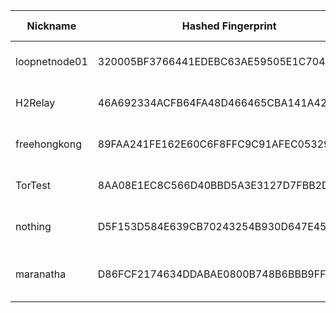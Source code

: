 | Nickname |  Hashed Fingerprint	| Or Addresses | Contact | Running | Flags | Last Seen | First Seen | Last Restarted | Advertised Bandwidth | Platform | Version | Version Status | Recommended Version | Verified hostnames | Exit policy |
|---|---|---|---|---|---|---|---|---|---|---|---|---|---|---|---|
|loopnetnode01 | 320005BF3766441EDEBC63AE59505E1C704F0DD3 | ["23.141.188.182:443"] | io@nicolo.ovh | true | Running, V2Dir, Valid | 2025-08-26 17:00:00 | 2025-08-26 14:00:00 | 2025-08-26 13:50:17 | 0 | Tor 0.4.8.17 on Linux | 0.4.8.17 | recommended | true | N/A | ["reject *:*"]|
|H2Relay | 46A692334ACFB64FA48D466465CBA141A42A224A | ["23.190.216.5:9001"] | Austin Hadley <austinhadley AT h2technologiesllc dot com> | true | Running, V2Dir, Valid | 2025-08-26 17:00:00 | 2025-08-26 04:00:00 | 2025-08-26 03:43:55 | 2048000 | Tor 0.4.8.17 on Linux | 0.4.8.17 | recommended | true | N/A | ["reject *:*"]|
|freehongkong | 89FAA241FE162E60C6F8FFC9C91AFEC053295A64 | ["92.243.27.157:443","[2001:4b98:dc0:43:f816:3eff:febf:acb3]:443"] | N/A | true | Running, V2Dir, Valid | 2025-08-26 17:00:00 | 2025-08-26 01:00:00 | 2025-08-26 00:50:00 | 0 | Tor 0.4.8.17 on Linux | 0.4.8.17 | recommended | true | ["xvm-27-157.dc0.ghst.net"] | ["reject *:*"]|
|TorTest | 8AA08E1EC8C566D40BBD5A3E3127D7FBB2D71F67 | ["121.127.33.253:9001","[2a07:e01:3:2af::1]:9001"] | TorTest <tor-contact-info(at)pm(dot)me> | true | Running, V2Dir, Valid | 2025-08-26 17:00:00 | 2025-08-26 15:00:00 | 2025-08-26 14:24:39 | 0 | Tor 0.4.8.17 on Linux | 0.4.8.17 | recommended | true | N/A | ["reject *:*"]|
|nothing | D5F153D584E639CB70243254B930D647E4599849 | ["84.22.148.179:4443","[2a01:e5c0:74b2::2]:4443"] | Random Person <nobody@example.com> | true | Running, Valid | 2025-08-26 17:00:00 | 2025-08-26 14:00:00 | 2025-08-26 13:26:09 | 0 | Tor 0.4.8.17 on Linux | 0.4.8.17 | recommended | true | N/A | ["reject *:*"]|
|maranatha | D86FCF2174634DDABAE0800B748B6BBB9FF49181 | ["82.153.138.52:8080"] | none@mail.com | true | Fast, Running, V2Dir, Valid | 2025-08-26 17:00:00 | 2025-08-26 03:00:00 | 2025-08-26 01:57:15 | 3371740 | Tor 0.4.8.16 on OpenBSD | 0.4.8.16 | recommended | true | N/A | ["reject *:*"]|

